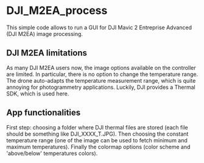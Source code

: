 # DJI_M2EA_process
This simple code allows to run a GUI for DJI Mavic 2 Entreprise Advanced (DJI M2EA) image processing.

## DJI M2EA limitations
As many DJI M2EA users now, the image options available on the controller are limited. In particular, there is no option to change the temperature range. The drone auto-adapts the temperature measurement range, which is quite annoying for photogrammetry applications.
Luckily, DJI provides a Thermal SDK, which is used here.

## App functionalities
First step: choosing a folder where DJI thermal files are stored (each file should be something like DJI_XXXX_T.JPG). Then choosing the constant temperature range (one of the image can be used to fetch minimum and maximum temperatures). Finally the colormap options (color scheme and 'above/below' temperatures colors).
